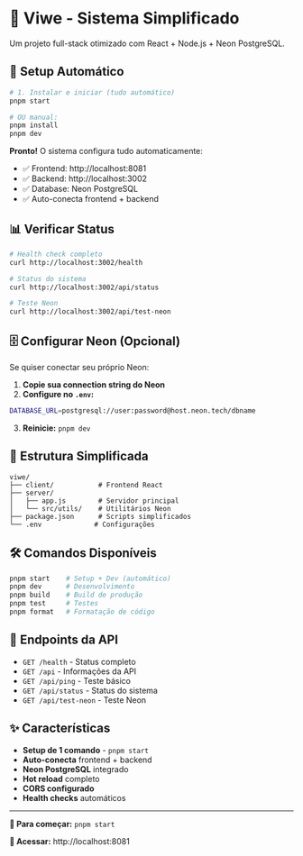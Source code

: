 # 🌟 Viwe - Sistema Simplificado

Um projeto full-stack otimizado com React + Node.js + Neon PostgreSQL.

## 🚀 Setup Automático

```bash
# 1. Instalar e iniciar (tudo automático)
pnpm start

# OU manual:
pnpm install
pnpm dev
```

**Pronto!** O sistema configura tudo automaticamente:

- ✅ Frontend: http://localhost:8081
- ✅ Backend: http://localhost:3002
- ✅ Database: Neon PostgreSQL
- ✅ Auto-conecta frontend + backend

## 📊 Verificar Status

```bash
# Health check completo
curl http://localhost:3002/health

# Status do sistema
curl http://localhost:3002/api/status

# Teste Neon
curl http://localhost:3002/api/test-neon
```

## 🗄️ Configurar Neon (Opcional)

Se quiser conectar seu próprio Neon:

1. **Copie sua connection string do Neon**
2. **Configure no `.env`:**

```bash
DATABASE_URL=postgresql://user:password@host.neon.tech/dbname
```

3. **Reinicie:** `pnpm dev`

## 📁 Estrutura Simplificada

```
viwe/
├── client/           # Frontend React
├── server/
│   ├── app.js        # Servidor principal
│   └── src/utils/    # Utilitários Neon
├── package.json      # Scripts simplificados
└── .env             # Configurações
```

## 🛠️ Comandos Disponíveis

```bash
pnpm start    # Setup + Dev (automático)
pnpm dev      # Desenvolvimento
pnpm build    # Build de produção
pnpm test     # Testes
pnpm format   # Formatação de código
```

## 🎯 Endpoints da API

- `GET /health` - Status completo
- `GET /api` - Informações da API
- `GET /api/ping` - Teste básico
- `GET /api/status` - Status do sistema
- `GET /api/test-neon` - Teste Neon

## ✨ Características

- **Setup de 1 comando** - `pnpm start`
- **Auto-conecta** frontend + backend
- **Neon PostgreSQL** integrado
- **Hot reload** completo
- **CORS configurado**
- **Health checks** automáticos

---

**🚀 Para começar:** `pnpm start`

**📱 Acessar:** http://localhost:8081
